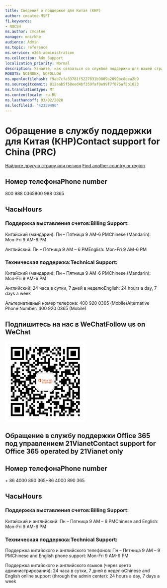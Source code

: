 ```yaml
---
title: Сведения о поддержке для Китая (КНР)
author: cmcatee-MSFT
f1.keywords:
- NOCSH
ms.author: cmcatee
manager: mnirkhe
audience: Admin
ms.topic: reference
ms.service: o365-administration
ms.collection: Adm_Support
localization_priority: Normal
description: Узнайте, как связаться со службой поддержки для вашей страны или региона.
ROBOTS: NOINDEX, NOFOLLOW
ms.openlocfilehash: f9ab7cfa33781f5227831b9809a2099bc8eea2b9
ms.sourcegitcommit: 812aab5f58eed4bf359faf0e99f7f876af5b1023
ms.translationtype: MT
ms.contentlocale: ru-RU
ms.lasthandoff: 03/02/2020
ms.locfileid: "42359490"
---
```

# <a name="contact-support-for-china-prc"></a><span data-ttu-id="7ea6b-103">Обращение в службу поддержки для Китая (КНР)</span><span class="sxs-lookup"><span data-stu-id="7ea6b-103">Contact support for China (PRC)</span></span>

<span data-ttu-id="7ea6b-104">[Найдите другую страну или регион](../contact-support-for-business-products.md).</span><span class="sxs-lookup"><span data-stu-id="7ea6b-104">[Find another country or region](../contact-support-for-business-products.md).</span></span>

## <a name="phone-number"></a><span data-ttu-id="7ea6b-105">Номер телефона</span><span class="sxs-lookup"><span data-stu-id="7ea6b-105">Phone number</span></span>
<span data-ttu-id="7ea6b-106">800 988 0365</span><span class="sxs-lookup"><span data-stu-id="7ea6b-106">800 988 0365</span></span>

## <a name="hours"></a><span data-ttu-id="7ea6b-107">Часы</span><span class="sxs-lookup"><span data-stu-id="7ea6b-107">Hours</span></span>
### <a name="billing-support"></a><span data-ttu-id="7ea6b-108">Поддержка выставления счетов:</span><span class="sxs-lookup"><span data-stu-id="7ea6b-108">Billing Support:</span></span>

<span data-ttu-id="7ea6b-109">Китайский (мандарин): Пн – Пятница 9 AM-6 PM</span><span class="sxs-lookup"><span data-stu-id="7ea6b-109">Chinese (Mandarin): Mon-Fri 9 AM-6 PM</span></span>

<span data-ttu-id="7ea6b-110">Английский: Пн – Пятница 9 AM – 6 PM</span><span class="sxs-lookup"><span data-stu-id="7ea6b-110">English: Mon-Fri 9 AM-6 PM</span></span>

### <a name="technical-support"></a><span data-ttu-id="7ea6b-111">Техническая поддержка:</span><span class="sxs-lookup"><span data-stu-id="7ea6b-111">Technical Support:</span></span>

<span data-ttu-id="7ea6b-112">Китайский (мандарин): Пн – Пятница 9 AM-6 PM</span><span class="sxs-lookup"><span data-stu-id="7ea6b-112">Chinese (Mandarin): Mon-Fri 9 AM-6 PM</span></span>

<span data-ttu-id="7ea6b-113">Английский: 24 часа в сутки, 7 дней в неделю</span><span class="sxs-lookup"><span data-stu-id="7ea6b-113">English: 24 hours a day, 7 days a week</span></span>

<span data-ttu-id="7ea6b-114">Альтернативный номер телефона: 400 920 0365 (Mobile)</span><span class="sxs-lookup"><span data-stu-id="7ea6b-114">Alternative Phone Number: 400 920 0365 (Mobile)</span></span>

## <a name="follow-us-on-wechat"></a><span data-ttu-id="7ea6b-115">Подпишитесь на нас в WeChat</span><span class="sxs-lookup"><span data-stu-id="7ea6b-115">Follow us on WeChat</span></span>
![QR код WeChat](../../media/4d8fe09c-1a11-4cd8-be4c-75add8dccddd.jpg)

## <a name="contact-support-for-office-365-operated-by-21vianet-only"></a><span data-ttu-id="7ea6b-117">Обращение в службу поддержки Office 365 под управлением 21Vianet</span><span class="sxs-lookup"><span data-stu-id="7ea6b-117">Contact support for Office 365 operated by 21Vianet only</span></span>
## <a name="phone-number"></a><span data-ttu-id="7ea6b-118">Номер телефона</span><span class="sxs-lookup"><span data-stu-id="7ea6b-118">Phone number</span></span>
<span data-ttu-id="7ea6b-119">+ 86 4000 890 365</span><span class="sxs-lookup"><span data-stu-id="7ea6b-119">+86 4000 890 365</span></span>

## <a name="hours"></a><span data-ttu-id="7ea6b-120">Часы</span><span class="sxs-lookup"><span data-stu-id="7ea6b-120">Hours</span></span>
### <a name="billing-support"></a><span data-ttu-id="7ea6b-121">Поддержка выставления счетов:</span><span class="sxs-lookup"><span data-stu-id="7ea6b-121">Billing Support:</span></span>

<span data-ttu-id="7ea6b-122">Китайский и английский: Пн – Пятница 9 AM – 6 PM</span><span class="sxs-lookup"><span data-stu-id="7ea6b-122">Chinese and English: Mon-Fri 9 AM-6 PM</span></span>

### <a name="technical-support"></a><span data-ttu-id="7ea6b-123">Техническая поддержка:</span><span class="sxs-lookup"><span data-stu-id="7ea6b-123">Technical Support:</span></span>

<span data-ttu-id="7ea6b-124">Поддержка китайского и английского телефонов: Пн – Пятница 9 AM – 9 PM</span><span class="sxs-lookup"><span data-stu-id="7ea6b-124">Chinese and English phone support: Mon-Fri 9 AM-9 PM</span></span>

<span data-ttu-id="7ea6b-125">Поддержка китайского и английского языков (через центр администрирования): 24 часа в сутки, 7 дней в неделю</span><span class="sxs-lookup"><span data-stu-id="7ea6b-125">Chinese and English online support (through the admin center): 24 hours a day, 7 days a week</span></span>
